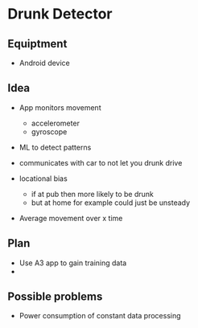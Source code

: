 # Drunk Detector

## Equiptment
- Android device

## Idea
- App monitors movement
    - accelerometer
    - gyroscope
- ML to detect patterns
- communicates with car to not let you drunk drive
- locational bias
    * if at pub then more likely to be drunk
    * but at home for example could just be unsteady

- Average movement over x time


## Plan
- Use A3 app to gain training data
- 

## Possible problems
- Power consumption of constant data processing
